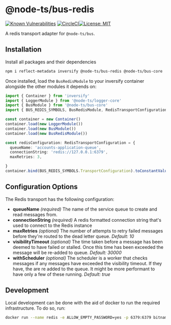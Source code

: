 # @node-ts/bus-redis

[![Known Vulnerabilities](https://snyk.io/test/github/node-ts/bus/badge.svg)](https://snyk.io/test/github/node-ts/bus)
[![CircleCI](https://circleci.com/gh/node-ts/bus/tree/master.svg?style=svg)](https://circleci.com/gh/node-ts/bus/tree/master)[![License: MIT](https://img.shields.io/badge/License-MIT-green.svg)](https://opensource.org/licenses/MIT)

A redis transport adapter for `@node-ts/bus`.

## Installation

Install all packages and their dependencies

```bash
npm i reflect-metadata inversify @node-ts/bus-redis @node-ts/bus-core
```

Once installed, load the `BusRedisModule` to your inversify container alongside the other modules it depends on:

```typescript
import { Container } from 'inversify'
import { LoggerModule } from '@node-ts/logger-core'
import { BusModule } from '@node-ts/bus-core'
import { BUS_REDIS_SYMBOLS, BusRedisModule, RedisTransportConfiguration } from '@node-ts/bus-redis'

const container = new Container()
container.load(new LoggerModule())
container.load(new BusModule())
container.load(new BusRedisModule())

const redisConfiguration: RedisTransportConfiguration = {
  queueName: 'accounts-application-queue',
  connectionString: 'redis://127.0.0.1:6379',
  maxRetries: 3,

}
container.bind(BUS_REDIS_SYMBOLS.TransportConfiguration).toConstantValue(redisConfiguration)
```

## Configuration Options

The Redis transport has the following configuration:

* **queueName** *(required)* The name of the service queue to create and read messages from.
* **connectionString** *(required)* A redis formatted connection string that's used to connect to the Redis instance
* **maxRetries** *(optional)* The number of attempts to retry failed messages before they're routed to the dead letter queue. *Default: 10*
* **visibilityTimeout** *(optional)* The time taken before a message has been deemed to have failed or stalled. Once this time has been exceeded the message will be re-added to queue. *Default: 30000*
* **withScheduler** *(optional)* The scheduler is a worker that checks messages if any messages have exceeded the visibility timeout. If they have, the are re added to the queue. It might be more performant to have only a few of these running. *Default: true*
## Development

Local development can be done with the aid of docker to run the required infrastructure. To do so, run:

```bash
docker run --name redis -e ALLOW_EMPTY_PASSWORD=yes -p 6379:6379 bitnami/redis
```